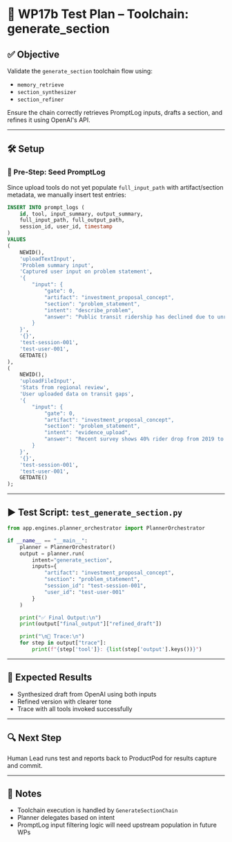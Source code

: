 # 🧪 WP17b Test Plan – Toolchain: generate_section

## ✅ Objective
Validate the `generate_section` toolchain flow using:
- `memory_retrieve`
- `section_synthesizer`
- `section_refiner`

Ensure the chain correctly retrieves PromptLog inputs, drafts a section, and refines it using OpenAI's API.

---

## 🛠️ Setup
### 🔹 Pre-Step: Seed PromptLog
Since upload tools do not yet populate `full_input_path` with artifact/section metadata, we manually insert test entries:

```sql
INSERT INTO prompt_logs (
    id, tool, input_summary, output_summary,
    full_input_path, full_output_path,
    session_id, user_id, timestamp
)
VALUES
(
    NEWID(),
    'uploadTextInput',
    'Problem summary input',
    'Captured user input on problem statement',
    '{
        "input": {
            "gate": 0,
            "artifact": "investment_proposal_concept",
            "section": "problem_statement",
            "intent": "describe_problem",
            "answer": "Public transit ridership has declined due to unreliable schedules and aging infrastructure."
        }
    }',
    '{}',
    'test-session-001',
    'test-user-001',
    GETDATE()
),
(
    NEWID(),
    'uploadFileInput',
    'Stats from regional review',
    'User uploaded data on transit gaps',
    '{
        "input": {
            "gate": 0,
            "artifact": "investment_proposal_concept",
            "section": "problem_statement",
            "intent": "evidence_upload",
            "answer": "Recent survey shows 40% rider drop from 2019 to 2023 in Metro Region."
        }
    }',
    '{}',
    'test-session-001',
    'test-user-001',
    GETDATE()
);
```

---

## ▶️ Test Script: `test_generate_section.py`
```python
from app.engines.planner_orchestrator import PlannerOrchestrator

if __name__ == "__main__":
    planner = PlannerOrchestrator()
    output = planner.run(
        intent="generate_section",
        inputs={
            "artifact": "investment_proposal_concept",
            "section": "problem_statement",
            "session_id": "test-session-001",
            "user_id": "test-user-001"
        }
    )

    print("✅ Final Output:\n")
    print(output["final_output"]["refined_draft"])

    print("\n📜 Trace:\n")
    for step in output["trace"]:
        print(f"{step['tool']}: {list(step['output'].keys())}")
```

---

## 📌 Expected Results
- Synthesized draft from OpenAI using both inputs
- Refined version with clearer tone
- Trace with all tools invoked successfully

---

## 🔍 Next Step
Human Lead runs test and reports back to ProductPod for results capture and commit.

---

## 📝 Notes
- Toolchain execution is handled by `GenerateSectionChain`
- Planner delegates based on intent
- PromptLog input filtering logic will need upstream population in future WPs